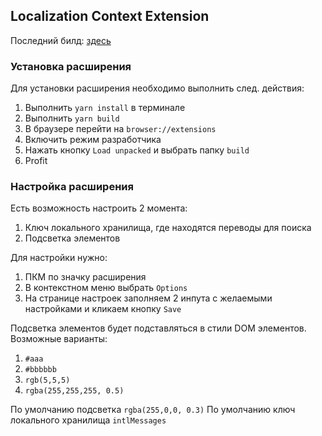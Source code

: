 
## Localization Context Extension

Последний билд: [здесь](https://code.s3.yandex.net/localization-context-build/build_04_08_20.zip) 

### Установка расширения

Для установки расширения необходимо выполнить след. действия:
1) Выполнить `yarn install` в терминале
2) Выполнить `yarn build`
3) В браузере перейти на `browser://extensions`
4) Включить режим разработчика
5) Нажать кнопку `Load unpacked` и выбрать папку `build`
6) Profit

### Настройка расширения

Есть возможность настроить 2 момента:

1) Ключ локального хранилища, где находятся переводы для поиска
2) Подсветка элементов

Для настройки нужно:

1) ПКМ по значку расширения
2) В контекстном меню выбрать `Options`
3) На странице настроек заполняем 2 инпута с желаемыми настройками и кликаем кнопку `Save`

Подсветка элементов будет подставляться в стили DOM элементов.
Возможные варианты:
1) `#aaa`
2) `#bbbbbb`
3) `rgb(5,5,5)`
4) `rgba(255,255,255, 0.5)`

По умолчанию подсветка `rgba(255,0,0, 0.3)`
По умолчанию ключ локального хранилища `intlMessages`
